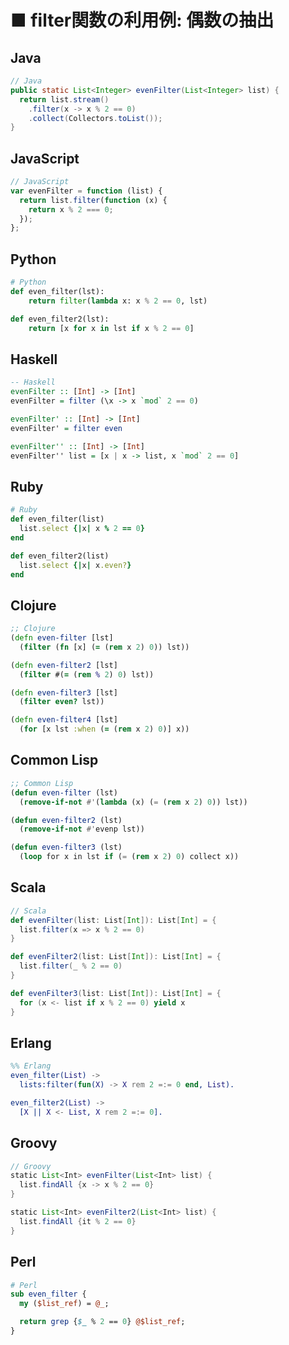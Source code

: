 ■ filter関数の利用例: 偶数の抽出
==============================
## Java
```java
// Java
public static List<Integer> evenFilter(List<Integer> list) {
  return list.stream()
    .filter(x -> x % 2 == 0)
    .collect(Collectors.toList());
}
```


## JavaScript
```javascript
// JavaScript
var evenFilter = function (list) {
  return list.filter(function (x) {
    return x % 2 === 0;
  });
};
```


## Python
```python
# Python
def even_filter(lst):
    return filter(lambda x: x % 2 == 0, lst)

def even_filter2(lst):
    return [x for x in lst if x % 2 == 0]
```


## Haskell
```haskell
-- Haskell
evenFilter :: [Int] -> [Int]
evenFilter = filter (\x -> x `mod` 2 == 0)

evenFilter' :: [Int] -> [Int]
evenFilter' = filter even

evenFilter'' :: [Int] -> [Int]
evenFilter'' list = [x | x -> list, x `mod` 2 == 0]
```


## Ruby
```ruby
# Ruby
def even_filter(list)
  list.select {|x| x % 2 == 0}
end

def even_filter2(list)
  list.select {|x| x.even?}
end
```


## Clojure
```clojure
;; Clojure
(defn even-filter [lst]
  (filter (fn [x] (= (rem x 2) 0)) lst))

(defn even-filter2 [lst]
  (filter #(= (rem % 2) 0) lst))

(defn even-filter3 [lst]
  (filter even? lst))

(defn even-filter4 [lst]
  (for [x lst :when (= (rem x 2) 0)] x))
```


## Common Lisp
```lisp
;; Common Lisp
(defun even-filter (lst)
  (remove-if-not #'(lambda (x) (= (rem x 2) 0)) lst))

(defun even-filter2 (lst)
  (remove-if-not #'evenp lst))

(defun even-filter3 (lst)
  (loop for x in lst if (= (rem x 2) 0) collect x))
```


## Scala
```scala
// Scala
def evenFilter(list: List[Int]): List[Int] = {
  list.filter(x => x % 2 == 0)
}

def evenFilter2(list: List[Int]): List[Int] = {
  list.filter(_ % 2 == 0)
}

def evenFilter3(list: List[Int]): List[Int] = {
  for (x <- list if x % 2 == 0) yield x
}
```


## Erlang
```erlang
%% Erlang
even_filter(List) ->
  lists:filter(fun(X) -> X rem 2 =:= 0 end, List).

even_filter2(List) ->
  [X || X <- List, X rem 2 =:= 0].
```


## Groovy
```groovy
// Groovy
static List<Int> evenFilter(List<Int> list) {
  list.findAll {x -> x % 2 == 0}
}

static List<Int> evenFilter2(List<Int> list) {
  list.findAll {it % 2 == 0}
}
```


## Perl
```perl
# Perl
sub even_filter {
  my ($list_ref) = @_;

  return grep {$_ % 2 == 0} @$list_ref;
}
```
